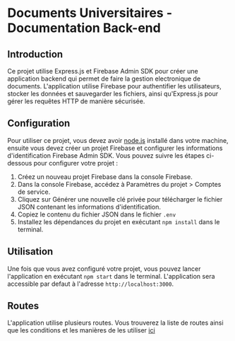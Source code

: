 # Documents Universitaires - Documentation Back-end

## Introduction

Ce projet utilise Express.js et Firebase Admin SDK pour créer une application backend qui permet de faire la gestion electronique de documents.
L'application utilise Firebase pour authentifier les utilisateurs, stocker les données et sauvegarder les fichiers, ainsi qu'Express.js pour gérer les requêtes HTTP de manière sécurisée.

## Configuration

Pour utiliser ce projet, vous devez avoir [node.js](https://nodejs.org/en/download) installé dans votre machine, ensuite vous devez créer un projet Firebase et configurer les informations d'identification Firebase Admin SDK. Vous pouvez suivre les étapes ci-dessous pour configurer votre projet :

1. Créez un nouveau projet Firebase dans la console Firebase.
2. Dans la console Firebase, accédez à Paramètres du projet > Comptes de service.
3. Cliquez sur Générer une nouvelle clé privée pour télécharger le fichier JSON contenant les informations d'identification.
4. Copiez le contenu du fichier JSON dans le fichier `.env`
5. Installez les dépendances du projet en exécutant `npm install` dans le terminal.

## Utilisation

Une fois que vous avez configuré votre projet, vous pouvez lancer l'application en exécutant `npm start` dans le terminal. L'application sera accessible par defaut à l'adresse `http://localhost:3000`.

## Routes

L'application utilise plusieurs routes.
Vous trouverez la liste de routes ainsi que les conditions et les manières de les utiliser [ici](src/v1/README.md)
